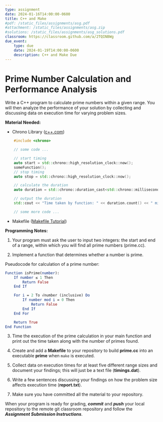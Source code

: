 ```yaml
---
type: assignment
date: 2024-01-16T14:00:00-0600
title: C++ and Make
#pdf: /static_files/assignments/asg.pdf
#attachment: /static_files/assignments/asg.zip
#solutions: /static_files/assignments/asg_solutions.pdf
classroom: https://classroom.github.com/a/2TQINBWg
due_event: 
    type: due
    date: 2024-01-19T14:00:00-0600
    description: C++ and Make Due
---
```

# Prime Number Calculation and Performance Analysis

Write a C++ program to calculate prime numbers within a given range. You will then analyze the performance of your solution by collecting and discussing data on execution time for varying problem sizes.

**Material Needed:**
- Chrono Library ([c++.com](https://cplusplus.com/reference/chrono/))

```c++
    #include <chrono>

    // some code ...

    // start timing
    auto start = std::chrono::high_resolution_clock::now();
    someFunction();
    // stop timing
    auto stop = std::chrono::high_resolution_clock::now();

    // calculate the duration
    auto duration = std::chrono::duration_cast<std::chrono::milliseconds>(stop - start);

    // output the duration
    std::cout << "Time taken by function: " << duration.count() << " milliseconds" << std::endl;

    // some more code ...
``` 
- Makefile ([Makefile Tutorial](https://makefiletutorial.com))

**Programming Notes:**

1. Your program must ask the user to input two integers: the start and end of a range, within which you will find all prime numbers (prime.cc).

2. Implement a function that determines whether a number is prime.

Pseudocode for calculation of a prime number:

```mathematica
Function isPrime(number):
    If number ≤ 1 Then
        Return False
    End If

    For i = 2 To √number (inclusive) Do
        If number mod i = 0 Then
            Return False
        End If
    End For

    Return True
End Function
```

3. Time the execution of the prime calculation in your main function and print out the time taken along with the number of primes found.

4. Create and add a **Makefile** to your repository to build **prime.cc** into an executable **prime** when `make` is executed.

5. Collect data on execution times for at least five different range sizes and document your findings; this will just be a text file (**timings.dat**).

6. Write a few sentences discussing your findings on how the problem size affects execution time (**report.txt**).

7. Make sure you have committed all the material to your repository.

When your program is ready for grading, ***commit*** and ***push*** your local repository to the remote git classroom repository and follow the _**Assignment Submission Instructions**_. 
